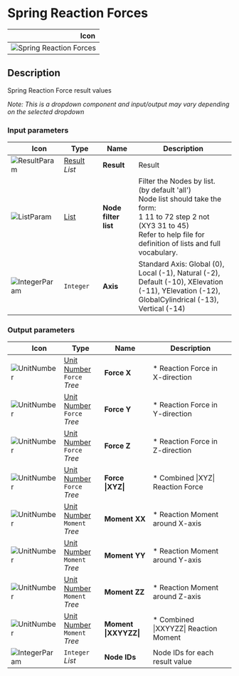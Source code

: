 # Spring Reaction Forces
<!--- This file has been auto-generated, do not change it manually! Edit the generator here: https://github.com/arup-group/GSA-Grasshopper/tree/main/DocsGeneration --->

|<img width="150"/> Icon |
| ----------- |
|![Spring Reaction Forces](./images/SpringReactionForces.png) |

## Description

Spring Reaction Force result values

_Note: This is a dropdown component and input/output may vary depending on the selected dropdown_

### Input parameters

|<img width="20"/> Icon |<img width="200"/> Type |<img width="200"/> Name |<img width="1000"/> Description |
| ----------- | ----------- | ----------- | ----------- |
|![ResultParam](./images/ResultParam.png) |[Result](gsagh-result-parameter.md) _List_ |**Result** |Result |
|![ListParam](./images/ListParam.png) |[List](gsagh-list-parameter.md) |**Node filter list** |Filter the Nodes by list. (by default 'all')<br />Node list should take the form:<br /> 1 11 to 72 step 2 not (XY3 31 to 45)<br />Refer to help file for definition of lists and full vocabulary. |
|![IntegerParam](./images/IntegerParam.png) |`Integer` |**Axis** |Standard Axis: Global (0), Local (-1), Natural (-2), Default (-10), XElevation (-11), YElevation (-12), GlobalCylindrical (-13), Vertical (-14) |

### Output parameters

|<img width="20"/> Icon |<img width="200"/> Type |<img width="200"/> Name |<img width="1000"/> Description |
| ----------- | ----------- | ----------- | ----------- |
|![UnitNumber](./images/UnitParam.png) |[Unit Number](gsagh-unitnumber-parameter.md)  ` Force ` _Tree_ |**Force X** |* Reaction Force in X-direction |
|![UnitNumber](./images/UnitParam.png) |[Unit Number](gsagh-unitnumber-parameter.md)  ` Force ` _Tree_ |**Force Y** |* Reaction Force in Y-direction |
|![UnitNumber](./images/UnitParam.png) |[Unit Number](gsagh-unitnumber-parameter.md)  ` Force ` _Tree_ |**Force Z** |* Reaction Force in Z-direction |
|![UnitNumber](./images/UnitParam.png) |[Unit Number](gsagh-unitnumber-parameter.md)  ` Force ` _Tree_ |**Force &#124;XYZ&#124;** |* Combined &#124;XYZ&#124; Reaction Force |
|![UnitNumber](./images/UnitParam.png) |[Unit Number](gsagh-unitnumber-parameter.md)  ` Moment ` _Tree_ |**Moment XX** |* Reaction Moment around X-axis |
|![UnitNumber](./images/UnitParam.png) |[Unit Number](gsagh-unitnumber-parameter.md)  ` Moment ` _Tree_ |**Moment YY** |* Reaction Moment around Y-axis |
|![UnitNumber](./images/UnitParam.png) |[Unit Number](gsagh-unitnumber-parameter.md)  ` Moment ` _Tree_ |**Moment ZZ** |* Reaction Moment around Z-axis |
|![UnitNumber](./images/UnitParam.png) |[Unit Number](gsagh-unitnumber-parameter.md)  ` Moment ` _Tree_ |**Moment &#124;XXYYZZ&#124;** |* Combined &#124;XXYYZZ&#124; Reaction Moment |
|![IntegerParam](./images/IntegerParam.png) |`Integer` _List_ |**Node IDs** |Node IDs for each result value |


